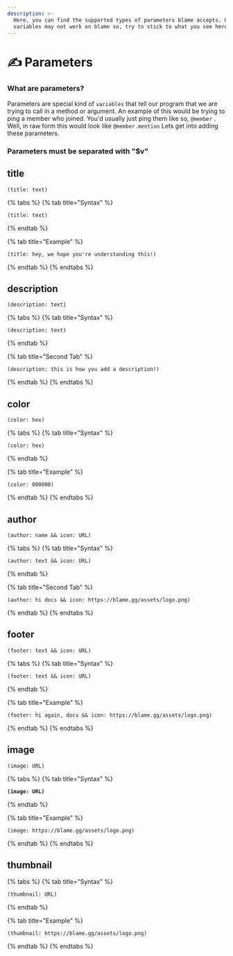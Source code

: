 ```yaml
---
description: >-
  Here, you can find the supported types of parameters blame accepts. Other bots
  variables may not work on blame so, try to stick to what you see here :D
---
```


# ✍ Parameters

### What are parameters?

Parameters are special kind of `variables` that tell our program that we are trying to call in a method or argument. An example of this would be trying to ping a member who joined. You'd usually just ping them like so, `@member` . Well, in raw form this would look like `@member.mention` Lets get into adding these parameters.

### **Parameters must be separated with "$v"**

## title

```
(title: text)
```

{% tabs %}
{% tab title="Syntax" %}
```
(title: text)
```
{% endtab %}

{% tab title="Example" %}
```
(title: hey, we hope you're understanding this!)
```


{% endtab %}
{% endtabs %}

## description

```
(description: text)
```

{% tabs %}
{% tab title="Syntax" %}
```
(description: text)
```
{% endtab %}

{% tab title="Second Tab" %}
```
(description: this is how you add a description!)
```
{% endtab %}
{% endtabs %}

## color

```
(color: hex)
```

{% tabs %}
{% tab title="Syntax" %}
```
(color: hex)
```
{% endtab %}

{% tab title="Example" %}
```
(color: 000000)
```
{% endtab %}
{% endtabs %}

## author

```
(author: name && icon: URL)
```

{% tabs %}
{% tab title="Syntax" %}
```
(author: text && icon: URL)
```
{% endtab %}

{% tab title="Second Tab" %}
```
(author: hi docs && icon: https://blame.gg/assets/logo.png)
```
{% endtab %}
{% endtabs %}

## footer

```
(footer: text && icon: URL)
```

{% tabs %}
{% tab title="Syntax" %}
```
(footer: text && icon: URL)
```
{% endtab %}

{% tab title="Example" %}
```
(footer: hi again, docs && icon: https://blame.gg/assets/logo.png)
```


{% endtab %}
{% endtabs %}

## image

```
(image: URL)
```

{% tabs %}
{% tab title="Syntax" %}
<pre><code><strong>(image: URL)</strong></code></pre>
{% endtab %}

{% tab title="Example" %}
```
(image: https://blame.gg/assets/logo.png)
```
{% endtab %}
{% endtabs %}

## thumbnail

{% tabs %}
{% tab title="Syntax" %}
```
(thumbnail: URL)
```
{% endtab %}

{% tab title="Example" %}
```
(thumbnail: https://blame.gg/assets/logo.png)
```
{% endtab %}
{% endtabs %}
